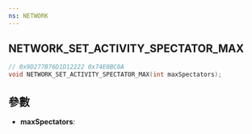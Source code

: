 ```yaml
---
ns: NETWORK
---
```

## NETWORK_SET_ACTIVITY_SPECTATOR_MAX

```c
// 0x9D277B76D1D12222 0x74E0BC0A
void NETWORK_SET_ACTIVITY_SPECTATOR_MAX(int maxSpectators);
```


## 參數
* **maxSpectators**: 

